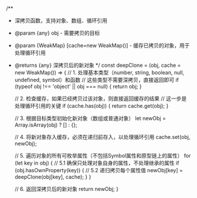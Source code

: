 /**
 * 深拷贝函数，支持对象、数组、循环引用
 * @param {any} obj - 需要拷贝的目标
 * @param {WeakMap} [cache=new WeakMap()] - 缓存已拷贝的对象，用于处理循环引用
 * @returns {any} 深拷贝后的新对象
 */
const deepClone = (obj, cache = new WeakMap()) => {
    // 1. 处理基本类型（number, string, boolean, null, undefined, symbol）和函数
    //    这些类型不需要深拷贝，直接返回即可
    if (typeof obj !== 'object' || obj === null) {
        return obj;
    }

    // 2. 检查缓存，如果已经拷贝过该对象，则直接返回缓存的结果
    //    这一步是处理循环引用的关键
    if (cache.has(obj)) {
        return cache.get(obj);
    }

    // 3. 根据目标类型初始化新对象（数组或普通对象）
    let newObj = Array.isArray(obj) ? [] : {};

    // 4. 将新对象存入缓存，必须在递归前存入，以处理循环引用
    cache.set(obj, newObj);

    // 5. 遍历对象的所有可枚举属性（不包括Symbol属性和原型链上的属性）
    for (let key in obj) {
        // 5.1 确保只处理对象自身的属性，不处理继承的属性
        if (obj.hasOwnProperty(key)) {
            // 5.2 递归拷贝每个属性值
            newObj[key] = deepClone(obj[key], cache);
        }
    }

    // 6. 返回深拷贝后的新对象
    return newObj;
}